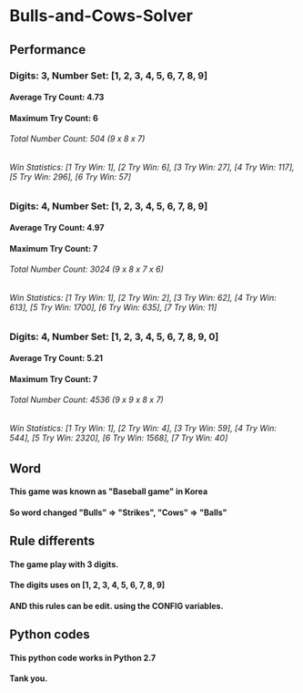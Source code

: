 # Bulls-and-Cows-Solver
## Performance
### Digits: 3, Number Set: [1, 2, 3, 4, 5, 6, 7, 8, 9]
#### Average Try Count: 4.73
#### Maximum Try Count: 6
###### Total Number Count: 504 (9 x 8 x 7)
###### Win Statistics: [1 Try Win: 1], [2 Try Win: 6], [3 Try Win: 27], [4 Try Win: 117], [5 Try Win: 296], [6 Try Win: 57]

### Digits: 4, Number Set: [1, 2, 3, 4, 5, 6, 7, 8, 9]
#### Average Try Count: 4.97
#### Maximum Try Count: 7
###### Total Number Count: 3024 (9 x 8 x 7 x 6)
###### Win Statistics: [1 Try Win: 1], [2 Try Win: 2], [3 Try Win: 62], [4 Try Win: 613], [5 Try Win: 1700], [6 Try Win: 635], [7 Try Win: 11]

### Digits: 4, Number Set: [1, 2, 3, 4, 5, 6, 7, 8, 9, 0]
#### Average Try Count: 5.21
#### Maximum Try Count: 7
###### Total Number Count: 4536 (9 x 9 x 8 x 7)
###### Win Statistics: [1 Try Win: 1], [2 Try Win: 4], [3 Try Win: 59], [4 Try Win: 544], [5 Try Win: 2320], [6 Try Win: 1568], [7 Try Win: 40]

## Word
#### This game was known as "Baseball game" in Korea
#### So word changed "Bulls" => "Strikes", "Cows" => "Balls"

## Rule differents
#### The game play with 3 digits.
#### The digits uses on [1, 2, 3, 4, 5, 6, 7, 8, 9]
#### AND this rules can be edit. using the CONFIG variables.

## Python codes
#### This python code works in Python 2.7
#### Tank you.
